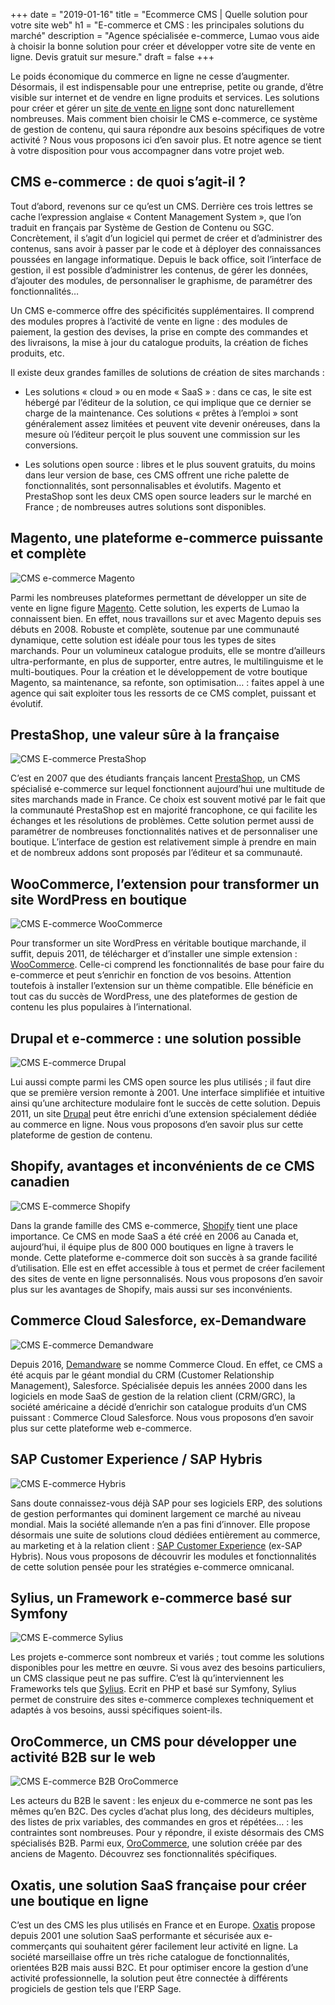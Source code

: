 +++
date = "2019-01-16"
title = "Ecommerce CMS | Quelle solution pour votre site web"
h1 = "E-commerce et CMS : les principales solutions du marché"
description = "Agence spécialisée e-commerce, Lumao vous aide à choisir la bonne solution pour créer et développer votre site de vente en ligne. Devis gratuit sur mesure."
draft = false
+++

Le poids économique du commerce en ligne ne cesse d’augmenter. Désormais, il est indispensable pour une entreprise, petite ou grande, d’être visible sur internet et de vendre en ligne produits et services. Les solutions pour créer et gérer un [site de vente en ligne](/ecommerce/) sont donc naturellement nombreuses. Mais comment bien choisir le CMS e-commerce, ce système de gestion de contenu, qui saura répondre aux besoins spécifiques de votre activité ? Nous vous proposons ici d’en savoir plus. Et notre agence se tient à votre disposition pour vous accompagner dans votre projet web.

## CMS e-commerce : de quoi s’agit-il ? 

Tout d’abord, revenons sur ce qu’est un CMS. Derrière ces trois lettres se cache l’expression anglaise « Content Management System », que l’on traduit en français par Système de Gestion de Contenu ou SGC. Concrètement, il s’agit d’un logiciel qui permet de créer et d’administrer des contenus, sans avoir à passer par le code et à déployer des connaissances poussées en langage informatique. Depuis le back office, soit l’interface de gestion, il est possible d’administrer les contenus, de gérer les données, d’ajouter des modules, de personnaliser le graphisme, de paramétrer des fonctionnalités… 

Un CMS e-commerce offre des spécificités supplémentaires. Il comprend des modules propres à l’activité de vente en ligne : des modules de paiement, la gestion des devises, la prise en compte des commandes et des livraisons, la mise à jour du catalogue produits, la création de fiches produits, etc.

Il existe deux grandes familles de solutions de création de sites marchands :

-	Les solutions « cloud » ou en mode « SaaS » : dans ce cas, le site est hébergé par l’éditeur de la solution, ce qui implique que ce dernier se charge de la maintenance. Ces solutions « prêtes à l’emploi » sont généralement assez limitées et peuvent vite devenir onéreuses, dans la mesure où l’éditeur perçoit le plus souvent une commission sur les conversions.

-	Les solutions open source : libres et le plus souvent gratuits, du moins dans leur version de base, ces CMS offrent une riche palette de fonctionnalités, sont personnalisables et évolutifs. Magento et PrestaShop sont les deux CMS open source leaders sur le marché en France ; de nombreuses autres solutions sont disponibles.

## Magento, une plateforme e-commerce puissante et complète

<img class="animate zoomIn center-block" src="/images/Magento_logo.png" alt="CMS e-commerce Magento" />

Parmi les nombreuses plateformes permettant de développer un site de vente en ligne figure [Magento](/ecommerce/cms/magento/). Cette solution, les experts de Lumao la connaissent bien. En effet, nous travaillons sur et avec Magento depuis ses débuts en 2008. Robuste et complète, soutenue par une communauté dynamique, cette solution est idéale pour tous les types de sites marchands. Pour un volumineux catalogue produits, elle se montre d’ailleurs ultra-performante, en plus de supporter, entre autres, le multilinguisme et le multi-boutiques. Pour la création et le développement de votre boutique Magento, sa maintenance, sa refonte, son optimisation… : faites appel à une agence qui sait exploiter tous les ressorts de ce CMS complet, puissant et évolutif.

## PrestaShop, une valeur sûre à la française

<img class="animate zoomIn margin-auto" src="/images/cms/prestashop.png" alt="CMS E-commerce PrestaShop" />

C’est en 2007 que des étudiants français lancent [PrestaShop](/ecommerce/cms/prestashop/), un CMS spécialisé e-commerce sur lequel fonctionnent aujourd’hui une multitude de sites marchands made in France. Ce choix est souvent motivé par le fait que la communauté PrestaShop est en majorité francophone, ce qui facilite les échanges et les résolutions de problèmes. Cette solution permet aussi de paramétrer de nombreuses fonctionnalités natives et de personnaliser une boutique. L’interface de gestion est relativement simple à prendre en main et de nombreux addons sont proposés par l’éditeur et sa communauté. 

## WooCommerce, l’extension pour transformer un site WordPress en boutique

<img class="animate zoomIn margin-auto" src="/images/cms/woocommerce.png" alt="CMS E-commerce WooCommerce" />

Pour transformer un site WordPress en véritable boutique marchande, il suffit, depuis 2011, de télécharger et d’installer une simple extension : [WooCommerce](/ecommerce/cms/woocommerce/). Celle-ci comprend les fonctionnalités de base pour faire du e-commerce et peut s’enrichir en fonction de vos besoins. Attention toutefois à installer l’extension sur un thème compatible. Elle bénéficie en tout cas du succès de WordPress, une des plateformes de gestion de contenu les plus populaires à l’international.

## Drupal et e-commerce : une solution possible

<img class="animate zoomIn margin-auto" src="/images/cms/drupal.png" alt="CMS E-commerce Drupal" />

Lui aussi compte parmi les CMS open source les plus utilisés ; il faut dire que se première version remonte à 2001. Une interface simplifiée et intuitive ainsi qu’une architecture modulaire font le succès de cette solution. Depuis 2011, un site [Drupal](/ecommerce/cms/drupal/) peut être enrichi d’une extension spécialement dédiée au commerce en ligne. Nous vous proposons d’en savoir plus sur cette plateforme de gestion de contenu.

## Shopify, avantages et inconvénients de ce CMS canadien

<img class="animate zoomIn margin-auto" src="/images/cms/shopify.png" alt="CMS E-commerce Shopify" />

Dans la grande famille des CMS e-commerce, [Shopify](/ecommerce/cms/shopify/) tient une place importance. Ce CMS en mode SaaS a été créé en 2006 au Canada et, aujourd’hui, il équipe plus de 800 000 boutiques en ligne à travers le monde. Cette plateforme e-commerce doit son succès à sa grande facilité d’utilisation. Elle est en effet accessible à tous et permet de créer facilement des sites de vente en ligne personnalisés. Nous vous proposons d’en savoir plus sur les avantages de Shopify, mais aussi sur ses inconvénients.

## Commerce Cloud Salesforce, ex-Demandware

<img class="animate zoomIn margin-auto" src="/images/cms/demandware.png" alt="CMS E-commerce Demandware" />

Depuis 2016, [Demandware](/ecommerce/cms/demandware/) se nomme Commerce Cloud. En effet, ce CMS a été acquis par le géant mondial du CRM (Customer Relationship Management), Salesforce. Spécialisée depuis les années 2000 dans les logiciels en mode SaaS de gestion de la relation client (CRM/GRC), la société américaine a décidé d’enrichir son catalogue produits d’un CMS puissant : Commerce Cloud Salesforce. Nous vous proposons d’en savoir plus sur cette plateforme web e-commerce.

## SAP Customer Experience / SAP Hybris

<img class="animate zoomIn margin-auto" src="/images/cms/hybris.png" alt="CMS E-commerce Hybris" />

Sans doute connaissez-vous déjà SAP pour ses logiciels ERP, des solutions de gestion performantes qui dominent largement ce marché au niveau mondial. Mais la société allemande n’en a pas fini d’innover. Elle propose désormais une suite de solutions cloud dédiées entièrement au commerce, au marketing et à la relation client : [SAP Customer Experience](/ecommerce/cms/hybris/) (ex-SAP Hybris). Nous vous proposons de découvrir les modules et fonctionnalités de cette solution pensée pour les stratégies e-commerce omnicanal.

## Sylius, un Framework e-commerce basé sur Symfony

<img class="animate zoomIn margin-auto" src="/images/cms/sylius.png" alt="CMS E-commerce Sylius" />

Les projets e-commerce sont nombreux et variés ; tout comme les solutions disponibles pour les mettre en œuvre. Si vous avez des besoins particuliers, un CMS classique peut ne pas suffire. C’est là qu’interviennent les Frameworks tels que [Sylius](/ecommerce/cms/sylius/). Ecrit en PHP et basé sur Symfony, Sylius permet de construire des sites e-commerce complexes techniquement et adaptés à vos besoins, aussi spécifiques soient-ils.

## OroCommerce, un CMS pour développer une activité B2B sur le web

<img class="animate zoomIn margin-auto" src="/images/cms/orocommerce.png" alt="CMS E-commerce B2B OroCommerce" />

Les acteurs du B2B le savent : les enjeux du e-commerce ne sont pas les mêmes qu’en B2C. Des cycles d’achat plus long, des décideurs multiples, des listes de prix variables, des commandes en gros et répétées… : les contraintes sont nombreuses. Pour y répondre, il existe désormais des CMS spécialisés B2B. Parmi eux, [OroCommerce](/ecommerce/cms/orocommerce/), une solution créée par des anciens de Magento. Découvrez ses fonctionnalités spécifiques.

## Oxatis, une solution SaaS française pour créer une boutique en ligne

C’est un des CMS les plus utilisés en France et en Europe. [Oxatis](/ecommerce/cms/oxatis/) propose depuis 2001 une solution
SaaS performante et sécurisée aux e-commerçants qui souhaitent gérer facilement leur activité en
ligne. La société marseillaise offre un très riche catalogue de fonctionnalités, orientées B2B mais
aussi B2C. Et pour optimiser encore la gestion d’une activité professionnelle, la solution peut être
connectée à différents progiciels de gestion tels que l’ERP Sage.